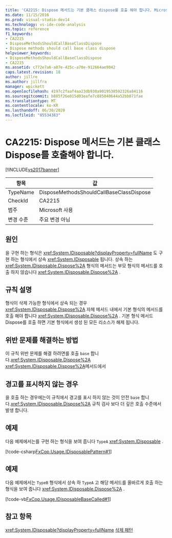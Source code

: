 ```yaml
---
title: 'CA2215: Dispose 메서드는 기본 클래스 dispose를 호출 해야 합니다. Microsoft Docs'
ms.date: 11/15/2016
ms.prod: visual-studio-dev14
ms.technology: vs-ide-code-analysis
ms.topic: reference
f1_keywords:
- CA2215
- DisposeMethodsShouldCallBaseClassDispose
- Dispose methods should call base class dispose
helpviewer_keywords:
- DisposeMethodsShouldCallBaseClassDispose
- CA2215
ms.assetid: c772e7a6-a87e-425c-a70e-912664ae9042
caps.latest.revision: 18
author: jillre
ms.author: jillfra
manager: wpickett
ms.openlocfilehash: 4197c2faaf4aa23db930a9019538592326a84116
ms.sourcegitcommit: b885f26e015d03eafe7c885040644a52bb071fae
ms.translationtype: MT
ms.contentlocale: ko-KR
ms.lasthandoff: 06/30/2020
ms.locfileid: "85534383"
---
```

# <a name="ca2215-dispose-methods-should-call-base-class-dispose"></a>CA2215: Dispose 메서드는 기본 클래스 Dispose를 호출해야 합니다.
[!INCLUDE[vs2017banner](../includes/vs2017banner.md)]

|항목|값|
|-|-|
|TypeName|DisposeMethodsShouldCallBaseClassDispose|
|CheckId|CA2215|
|범주|Microsoft 사용|
|변경 수준|주요 변경 아님|

## <a name="cause"></a>원인
 을 구현 하는 형식은 <xref:System.IDisposable?displayProperty=fullName> 도 구현 하는 형식에서 상속 <xref:System.IDisposable> 됩니다. 상속 하는 <xref:System.IDisposable.Dispose%2A> 형식의 메서드는 부모 형식의 메서드를 호출 하지 않습니다 <xref:System.IDisposable.Dispose%2A> .

## <a name="rule-description"></a>규칙 설명
 형식이 삭제 가능한 형식에서 상속 되는 경우 <xref:System.IDisposable.Dispose%2A> 자체 메서드 내에서 기본 형식의 메서드를 호출 해야 합니다 <xref:System.IDisposable.Dispose%2A> . 기본 형식 메서드 Dispose를 호출 하면 기본 형식에서 생성 된 모든 리소스가 해제 됩니다.

## <a name="how-to-fix-violations"></a>위반 문제를 해결하는 방법
 이 규칙 위반 문제를 해결 하려면를 호출 `base` 합니다.<xref:System.IDisposable.Dispose%2A> <xref:System.IDisposable.Dispose%2A>메서드에서

## <a name="when-to-suppress-warnings"></a>경고를 표시하지 않는 경우
 을 호출 하는 경우에는이 규칙에서 경고를 표시 하지 않는 것이 안전 `base` 합니다.<xref:System.IDisposable.Dispose%2A> 규칙 검사 보다 더 깊은 호출 수준에서 발생 합니다.

## <a name="example"></a>예제
 다음 예제에서는를 구현 하는 형식을 보여 줍니다 `TypeA` <xref:System.IDisposable> .

 [!code-csharp[FxCop.Usage.IDisposablePattern#1](../snippets/csharp/VS_Snippets_CodeAnalysis/FxCop.Usage.IDisposablePattern/cs/FxCop.Usage.IDisposablePattern.cs#1)]

## <a name="example"></a>예제
 다음 예제에서는 `TypeB` 형식에서 상속 하 `TypeA` 고 해당 메서드를 올바르게 호출 하는 형식을 보여 줍니다 <xref:System.IDisposable.Dispose%2A> .

 [!code-vb[FxCop.Usage.IDisposableBaseCalled#1](../snippets/visualbasic/VS_Snippets_CodeAnalysis/FxCop.Usage.IDisposableBaseCalled/vb/FxCop.Usage.IDisposableBaseCalled.vb#1)]

## <a name="see-also"></a>참고 항목
 <xref:System.IDisposable?displayProperty=fullName> [삭제 패턴](https://msdn.microsoft.com/library/31a6c13b-d6a2-492b-9a9f-e5238c983bcb)
